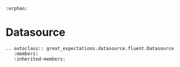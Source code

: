 ```{eval-rst}

:orphan:

```

# Datasource

```{eval-rst}
.. autoclass:: great_expectations.datasource.fluent.Datasource
   :members:
   :inherited-members:

```

